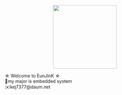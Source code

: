 <p align="center">
<img src="https://user-images.githubusercontent.com/59238838/101325407-0b99e780-38af-11eb-9414-153f82cbeb46.jpg" width="200" height="200">
  </p>
☆ Welcome to EunJinK ☆<br/>🤨my major is embedded system <br/>✉️kej7377@daum.net
</p>

